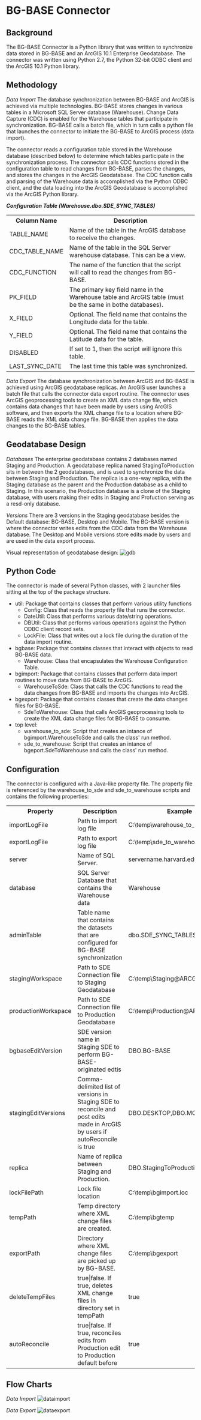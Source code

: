 BG-BASE Connector
================================

Background
----------
The BG-BASE Connector is a Python library that was written to synchronize data stored in BG-BASE and an ArcGIS 10.1 Enterprise Geodatabase.
The connector was written using Python 2.7, the Python 32-bit ODBC client and the ArcGIS 10.1 Python library.

Methodology
-----------
*Data Import*
The database synchronization between BG-BASE and ArcGIS is achieved via multiple technologies. BG-BASE stores changes in various tables in a Microsoft SQL Server database (Warehouse). Change Data Capture (CDC) is enabled for the Warehouse tables that participate in synchronization. BG-BASE calls a batch file, which in turn calls a python file that launches the connector to initiate the BG-BASE to ArcGIS process (data import).

The connector reads a configuration table stored in the Warehouse database (described below) to determine which tables participate in the synchronization process. The connector calls CDC functions stored in the configuration table to read changes from BG-BASE, parses the changes, and stores the changes in the ArcGIS Geodatabase. The CDC function calls and parsing of the Warehouse data is accomplished via the Python ODBC client, and the data loading into the ArcGIS Geodatabase is accomplished via the ArcGIS Python library.

***Configuration Table (Warehouse.dbo.SDE_SYNC_TABLES)***
<table>
	<tr>
		<th>Column Name</th>
		<th>Description</th>
	</tr>
	<tr>
		<td>TABLE_NAME</td>
		<td>Name of the table in the ArcGIS database to receive the changes.</td>
	</tr>
	<tr>
		<td>CDC_TABLE_NAME</td>
		<td>Name of the table in the SQL Server warehouse database.
		This can be a view.</td>
	</tr>
	<tr>
		<td>CDC_FUNCTION</td>
		<td>The name of the function that the script will call to read the changes from BG-BASE.</td>
	</tr>
	<tr>
		<td>PK_FIELD</td>
		<td>The primary key field name in the Warehouse table and ArcGIS table
		(must be the same in bothe databases).</td>
	</tr>
	<tr>
		<td>X_FIELD</td>
		<td>Optional. The field name that contains the Longitude data for the table.</td>
	</tr>
	<tr>
		<td>Y_FIELD</td>
		<td>Optional. The field name that contains the Latitude data for the table.</td>
	</tr>
	<tr>
		<td>DISABLED</td>
		<td>If set to 1, then the script will ignore this table.</td>
	</tr>
	<tr>
		<td>LAST_SYNC_DATE</td>
		<td>The last time this table was synchronized.</td>
	</tr>
</table>

*Data Export*
The database synchronization between ArcGIS and BG-BASE is achieved using ArcGIS geodatabase replicas. An ArcGIS user launches a batch file that calls the connector data export routine. The connector uses ArcGIS geoprocessing tools to create an XML data change file, which contains data changes that have been made by users using ArcGIS software, and then exports the XML change file to a location where BG-BASE reads the XML data change file. BG-BASE then applies the data changes to the BG-BASE tables.

Geodatabase Design
------------------
*Databases*
The enterprise geodatabase contains 2 databases named Staging and Production. A geodatabase replica named StagingToProduction sits in between the 2 geodatabases, and is used to synchronize the data between Staging and Production. The replica is a one-way replica, with the Staging database as the parent and the Production database as a child to Staging. In this scenario, the Production database is a clone of the Staging database, with users making their edits in Staging and Profuction serving as a resd-only database.

*Versions*
There are 3 versions in the Staging geodatabase besides the Default database: BG-BASE, Desktop and Mobile. The BG-BASE version is where the connector writes edits from the CDC data from the Warehouse database. The Desktop and Mobile versions store edits made by users and are used in the data export process.

Visual representation of geodatabase design:
![gdb](gdb.png "Geodatabase Design")

Python Code
-----------
The connector is made of several Python classes, with 2 launcher files sitting at the top of the package structure.

* util: Package that contains classes that perform various utility functions
	* Config: Class that reads the property file that runs the connector.
	* DateUtil: Class that performs various date/string operations.
	* DBUtil: Class that performs various operations against the Python ODBC client record sets.
	* LockFile: Class that writes out a lock file during the duration of the data import routine.
* bgbase: Package that contains classes that interact with objects to read BG-BASE data.
	* Warehouse: Class that encapsulates the Warehouse Configuration Table.
* bgimport: Package that contains classes that perform data import routines to move data from BG-BASE to ArcGIS.
	* WarehouseToSde: Class that calls the CDC functions to read the data changes from BG-BASE and imports the changes into ArcGIS.
* bgexport: Package that contains classes that create the data changes files for BG-BASE.
	* SdeToWarehouse: Class that calls ArcGIS geoprocessing tools to create the XML data change files fot BG-BASE to consume.
* top level:
	* warehouse_to_sde: Script that creates an intance of bgimport.WarehouseToSde and calls the class' run method.
	* sde_to_warehouse: Script that creates an intance of bgeport.SdeToWarehouse and calls the class' run method.

Configuration
-------------
The connector is configured with a Java-like property file. The property file is referenced by the warehouse_to_sde and sde_to_warehouse scripts and contains the following properties:

<table>
	<tr>
		<th>Property</th>
		<th>Description</th>
		<th>Example</th>
	</tr>
	<tr>
		<td>importLogFile</td>
		<td>Path to import log file</td>
		<td>C:\temp\warehouse_to_sde.log</td>
	</tr>
	<tr>
		<td>exportLogFile</td>
		<td>Path to export log file</td>
		<td>C:\temp\sde_to_warehouse.log</td>
	</tr>
	<tr>
		<td>server</td>
		<td>Name of SQL Server.</td>
		<td>servername.harvard.edu</td>
	</tr>
	<tr>
		<td>database</td>
		<td>SQL Server Database that contains the Warehouse data</td>
		<td>Warehouse</td>
	</tr>
	<tr>
		<td>adminTable</td>
		<td>Table name that contains the datasets that are configured for BG-BASE synchronization</td>
		<td>dbo.SDE_SYNC_TABLES</td>
	</tr>
	<tr>
		<td>stagingWorkspace</td>
		<td>Path to SDE Connection file to Staging Geodatabase</td>
		<td>C:\temp\Staging@ARCGIS10.sde</td>
	</tr>
	<tr>
		<td>productionWorkspace</td>
		<td>Path to SDE Connection file to Production Geodatabase</td>
		<td>C:\temp\Production@ARCGIS10.sde</td>
	</tr>
	<tr>
		<td>bgbaseEditVersion</td>
		<td>SDE version name in Staging SDE to perform BG-BASE-originated edtis</td>
		<td>DBO.BG-BASE</td>
	</tr>
	<tr>
		<td>stagingEditVersions</td>
		<td>Comma-delimited list of versions in Staging SDE to reconcile and post edits made in ArcGIS by users if autoReconcile is true</td>
		<td>DBO.DESKTOP,DBO.MOBILE</td>
	</tr>
	<tr>
		<td>replica</td>
		<td>Name of replica between Staging and Production.</td>
		<td>DBO.StagingToProduction</td>
	</tr>
	<tr>
		<td>lockFilePath</td>
		<td>Lock file location</td>
		<td>C:\temp\bgimport.loc</td>
	</tr>
	<tr>
		<td>tempPath</td>
		<td>Temp directory where XML change files are created.</td>
		<td>C:\temp\bgtemp</td>
	</tr>
	<tr>
		<td>exportPath</td>
		<td>Directory where XML change files are picked up by BG-BASE.</td>
		<td>C:\temp\bgexport</td>
	</tr>
	<tr>
		<td>deleteTempFiles</td>
		<td>true|false. If true, deletes XML change files in directory set in tempPath</td>
		<td>true</td>
	</tr>
	<tr>
		<td>autoReconcile</td>
		<td>true|false. If true, reconciles edits from Production edit to Production default before</td>
		<td>true</td>
	</tr>
</table>

Flow Charts
-------------
*Data Import*
![dataimport](data_import_flowchart.png "Data Import Flow Chart")

*Data Export*
![dataexport](data_export_flowchart.png "Data Export Flow Chart")